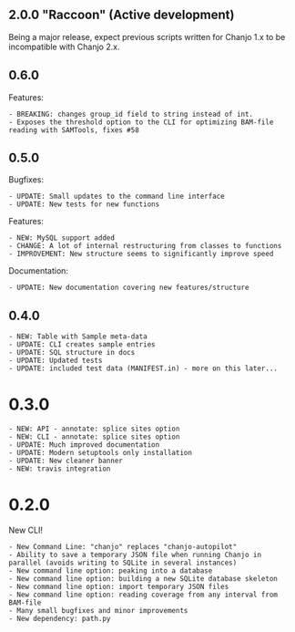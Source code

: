 <!--
FORMAT:
## <version tag> "<code name>" (<data of release>)

CATEGORIES:
Bugfixes (restores expected functionality)
Features (new functionality)
Breaking (changes that might break previous functionality)
Documentation (changes to documentation, inline or external)
-->

## 2.0.0 "Raccoon" (Active development)

Being a major release, expect previous scripts written for Chanjo 1.x to be incompatible with Chanjo 2.x.


## 0.6.0

Features:

	- BREAKING: changes group_id field to string instead of int.
	- Exposes the threshold option to the CLI for optimizing BAM-file reading with SAMTools, fixes #58


## 0.5.0

Bugfixes:

	- UPDATE: Small updates to the command line interface
	- UPDATE: New tests for new functions

Features:

	- NEW: MySQL support added
	- CHANGE: A lot of internal restructuring from classes to functions
	- IMPROVEMENT: New structure seems to significantly improve speed

Documentation:

	- UPDATE: New documentation covering new features/structure


## 0.4.0

	- NEW: Table with Sample meta-data
	- UPDATE: CLI creates sample entries
	- UPDATE: SQL structure in docs
	- UPDATE: Updated tests
	- UPDATE: included test data (MANIFEST.in) - more on this later...


# 0.3.0

	- NEW: API - annotate: splice sites option
	- NEW: CLI - annotate: splice sites option
	- UPDATE: Much improved documentation
	- UPDATE: Modern setuptools only installation
	- UPDATE: New cleaner banner
	- NEW: travis integration


# 0.2.0

New CLI!

	- New Command Line: "chanjo" replaces "chanjo-autopilot"
	- Ability to save a temporary JSON file when running Chanjo in parallel (avoids writing to SQLite in several instances)
	- New command line option: peaking into a database
	- New command line option: building a new SQLite database skeleton
	- New command line option: import temporary JSON files
	- New command line option: reading coverage from any interval from BAM-file
	- Many small bugfixes and minor improvements
	- New dependency: path.py
